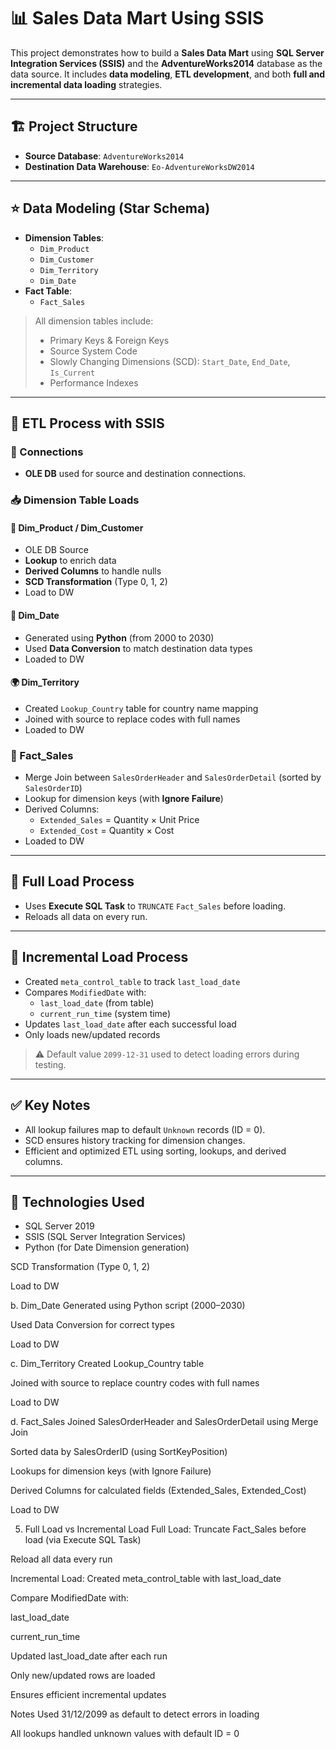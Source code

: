 # 📊 Sales Data Mart Using SSIS

This project demonstrates how to build a **Sales Data Mart** using **SQL Server Integration Services (SSIS)** and the **AdventureWorks2014** database as the data source. It includes **data modeling**, **ETL development**, and both **full and incremental data loading** strategies.

---

## 🏗️ Project Structure

- **Source Database**: `AdventureWorks2014`
- **Destination Data Warehouse**: `Eo-AdventureWorksDW2014`

---

## ⭐ Data Modeling (Star Schema)

- **Dimension Tables**:
  - `Dim_Product`
  - `Dim_Customer`
  - `Dim_Territory`
  - `Dim_Date`
- **Fact Table**:
  - `Fact_Sales`

> All dimension tables include:
> - Primary Keys & Foreign Keys  
> - Source System Code  
> - Slowly Changing Dimensions (SCD): `Start_Date`, `End_Date`, `Is_Current`  
> - Performance Indexes

---

## 🔄 ETL Process with SSIS

### 🔌 Connections

- **OLE DB** used for source and destination connections.

### 📥 Dimension Table Loads

#### 🧾 Dim_Product / Dim_Customer
- OLE DB Source  
- **Lookup** to enrich data  
- **Derived Columns** to handle nulls  
- **SCD Transformation** (Type 0, 1, 2)  
- Load to DW

#### 📅 Dim_Date
- Generated using **Python** (from 2000 to 2030)  
- Used **Data Conversion** to match destination data types  
- Loaded to DW

#### 🌍 Dim_Territory
- Created `Lookup_Country` table for country name mapping  
- Joined with source to replace codes with full names  
- Loaded to DW

### 🧮 Fact_Sales
- Merge Join between `SalesOrderHeader` and `SalesOrderDetail` (sorted by `SalesOrderID`)  
- Lookup for dimension keys (with **Ignore Failure**)  
- Derived Columns:
  - `Extended_Sales` = Quantity × Unit Price  
  - `Extended_Cost` = Quantity × Cost  
- Loaded to DW

---

## 🧹 Full Load Process

- Uses **Execute SQL Task** to `TRUNCATE` `Fact_Sales` before loading.  
- Reloads all data on every run.

---

## 🔁 Incremental Load Process

- Created `meta_control_table` to track `last_load_date`  
- Compares `ModifiedDate` with:
  - `last_load_date` (from table)  
  - `current_run_time` (system time)  
- Updates `last_load_date` after each successful load  
- Only loads new/updated records

> ⚠️ Default value `2099-12-31` used to detect loading errors during testing.

---

## ✅ Key Notes

- All lookup failures map to default `Unknown` records (ID = 0).  
- SCD ensures history tracking for dimension changes.  
- Efficient and optimized ETL using sorting, lookups, and derived columns.

---

## 📂 Technologies Used

- SQL Server 2019  
- SSIS (SQL Server Integration Services)  
- Python (for Date Dimension generation)


SCD Transformation (Type 0, 1, 2)

Load to DW

b. Dim_Date
Generated using Python script (2000–2030)

Used Data Conversion for correct types

Load to DW

c. Dim_Territory
Created Lookup_Country table

Joined with source to replace country codes with full names

Load to DW

d. Fact_Sales
Joined SalesOrderHeader and SalesOrderDetail using Merge Join

Sorted data by SalesOrderID (using SortKeyPosition)

Lookups for dimension keys (with Ignore Failure)

Derived Columns for calculated fields (Extended_Sales, Extended_Cost)

Load to DW

5. Full Load vs Incremental Load
Full Load:
Truncate Fact_Sales before load (via Execute SQL Task)

Reload all data every run

Incremental Load:
Created meta_control_table with last_load_date

Compare ModifiedDate with:

last_load_date

current_run_time

Updated last_load_date after each run

Only new/updated rows are loaded

Ensures efficient incremental updates

Notes
Used 31/12/2099 as default to detect errors in loading

All lookups handled unknown values with default ID = 0
